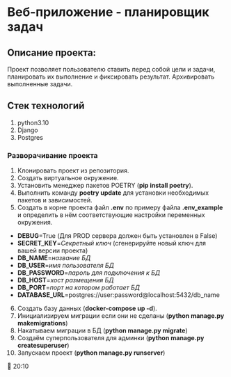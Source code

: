# Веб-приложение - планировщик задач


## Описание проекта:
Проект позволяет пользователю ставить перед собой цели и задачи, планировать их
выполнение и фиксировать результат. Архивировать выполненные задачи.

## Стек технологий
1. python3.10
2. Django
3. Postgres

### Разворачивание проекта
01. Клонировать проект из репозитория.
02. Создать виртуальное окружение.
03. Установить менеджер пакетов POETRY  (**pip install poetry**).
04. Выполнить команду **poetry update** для установки необходимых пакетов и зависимостей.
05. Создать в корне проекта файл **.env** по примеру файла **.env_example** и определить в нём
соответствующие настройки переменных окружения.


   - **DEBUG**=True (Для PROD сервера должен быть установлен в False)
   - **SECRET_KEY**=*Секретный ключ* (сгенерируйте новый ключ для вашей версии проекта)
   - **DB_NAME**=*название БД*
   - **DB_USER**=*имя пользователя БД*
   - **DB_PASSWORD**=*пароль для подключения к БД*
   - **DB_HOST**=*хост размещения БД*
   - **DB_PORT**=*порт на котором работает БД*
   - **DATABASE_URL**=postgres://user:password@localhost:5432/db_name


06. Создать базу данных (**docker-compose up -d**).
07. Инициализируем миграции если они не сделаны (**python manage.py makemigrations**)
08. Накатываем миграции в БД (**python manage.py migrate**)
09. Создаём суперпользователя для админки (**python manage.py createsuperuser**)
10. Запускаем проект (**python manage.py runserver**)

:hammer:
20:10
